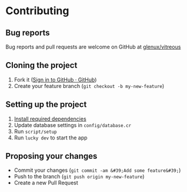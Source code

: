 # Contributing

## Bug reports

Bug reports and pull requests are welcome on GitHub at [glenux/vitreous](https://github.com/glenux/vitreous)

## Cloning the project

1. Fork it ([Sign in to GitHub · GitHub](https://github.com/glenux/pushokku/fork))
2. Create your feature branch (`git checkout -b my-new-feature`)

## Setting up the project

1. [Install required dependencies](https://luckyframework.org/guides/getting-started/installing#install-required-dependencies)
2. Update database settings in `config/database.cr`
3. Run `script/setup`
4. Run `lucky dev` to start the app

## Proposing your changes

* Commit your changes (`git commit -am &#39;Add some feature&#39;`)
* Push to the branch (`git push origin my-new-feature`)
* Create a new Pull Request


